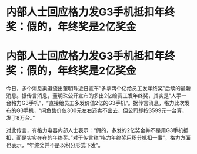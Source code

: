 # 内部人士回应格力发G3手机抵扣年终奖：假的，年终奖是2亿奖金

# 内部人士回应格力发G3手机抵扣年终奖：假的，年终奖是2亿奖金

今日，多个消息渠道流出董明珠近日宣布“多拿两个亿给员工发年终奖”后续的最新消息。据传言消息，董明珠公开宣布的多出2亿给员工发年终奖，其实是“人手一台格力G3手机”，“直接给员工多发价值2亿的G3手机”。据传言消息，格力此次发布的G3手机，“闲鱼售价仅300元左右还卖不出去，但公司却按3599元一台算，发了8万台。”

对此传言，有格力电器内部人士表示：“假的，多发的2亿奖金并不是用G3手机抵扣，而是实实在在的年终奖。”对于传言称“格力年终奖用积分抵扣一事”，格力方面也表示，“年终奖并不是以积分形式下发”。


